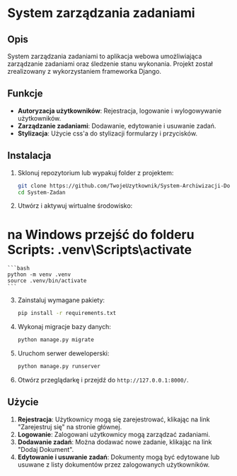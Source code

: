 # System zarządzania zadaniami

## Opis

System zarządzania zadaniami to aplikacja webowa umożliwiająca zarządzanie zadaniami oraz śledzenie stanu wykonania. Projekt został zrealizowany z wykorzystaniem frameworka Django.

## Funkcje

- **Autoryzacja użytkowników**: Rejestracja, logowanie i wylogowywanie użytkowników.
- **Zarządzanie zadaniami**: Dodawanie, edytowanie i usuwanie zadań.
- **Stylizacja**: Użycie css'a do stylizacji formularzy i przycisków.

## Instalacja

1. Sklonuj repozytorium lub wypakuj folder z projektem:

    ```bash
    git clone https://github.com/TwojeUzytkownik/System-Archiwizacji-Dokumentow.git
    cd System-Zadan
    ```

2. Utwórz i aktywuj wirtualne środowisko:
# na Windows przejść do folderu Scripts: .venv\Scripts\activate
    ```bash
    python -m venv .venv
    source .venv/bin/activate  
    ```

3. Zainstaluj wymagane pakiety:

    ```bash
    pip install -r requirements.txt
    ```

4. Wykonaj migracje bazy danych:

    ```bash
    python manage.py migrate
    ```

5. Uruchom serwer deweloperski:

    ```bash
    python manage.py runserver
    ```

6. Otwórz przeglądarkę i przejdź do `http://127.0.0.1:8000/`.

## Użycie

1. **Rejestracja**: Użytkownicy mogą się zarejestrować, klikając na link "Zarejestruj się" na stronie głównej.
2. **Logowanie**: Zalogowani użytkownicy mogą zarządzać zadaniami.
3. **Dodawanie zadań**: Można dodawać nowe zadanie, klikając na link "Dodaj Dokument".
4. **Edytowanie i usuwanie zadań**: Dokumenty mogą być edytowane lub usuwane z listy dokumentów przez zalogowanych użytkowników.

